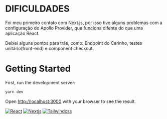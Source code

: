 # DIFICULDADES

Foi meu primeiro contato com Next.js, por isso tive alguns problemas com a configuração do Apollo Provider, que funciona difente do que uma aplicação React. 

Deixei alguns pontos para trás, como: Endpoint do Carinho, testes unitário(front-end) e component checkout.




# Getting Started

First, run the development server:

```bash
yarn dev
```

Open [http://localhost:3000](http://localhost:3000) with your browser to see the result.

[![React](https://img.shields.io/badge/types-react-blue?style=for-the-badge)](https://react.dev/)
[![Nextjs](https://img.shields.io/badge/types-nextjs-black?style=for-the-badge)](https://nextjs.org/)
[![Tailwindcss](https://img.shields.io/badge/types-tailwindcss-aqua?style=for-the-badge)](https://tailwindcss.com/)
